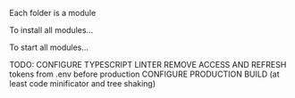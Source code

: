 Each folder is a module

To install all modules...

To start all modules...

TODO:
CONFIGURE TYPESCRIPT LINTER
REMOVE ACCESS AND REFRESH tokens from .env before production
CONFIGURE PRODUCTION BUILD (at least code minificator and tree shaking)
